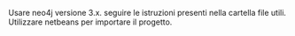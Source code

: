 Usare neo4j versione 3.x. seguire le istruzioni presenti nella cartella file utili.
Utilizzare netbeans per importare il progetto.